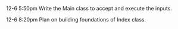 12-6 5:50pm
Write the Main class to accept and execute the inputs.

12-6 8:20pm
Plan on building foundations of Index class.
